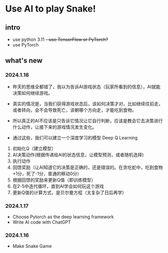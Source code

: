 # Use AI to play Snake!

## intro

- use python 3.11
~~- use TensorFlow or PyTorch?~~
- use PyTorch

## what's new 

### 2024.1.18

- 昨天的思维全都错了，我以为告诉AI游戏状态（玩家所看到的信息），AI就能决策如何继续游戏。
- 真实的情况是，当我们获得游戏状态后，该如何决策才对，比如继续往前走，或者转向，会不会导致死亡，该朝哪个方向走，才能吃到食物。
- 所以真正的AI不应该是只告诉它情况让它自行判断，应该是教会它去决策进行什么动作，让接下来的游戏情况发生变化。

- 通过这些，我们可以建立一个深度学习的模型 Deep Q Learning
1. 初始化Q（建立模型）
2. AI决策动作(根据传递给AI的状态信息，让模型预测，或者随机选择)
3. 执行动作
4. 回馈奖励（让AI知道它的决策是正确的，还是错误的。在贪吃蛇中，吃到食物+1分，死了-1分，普通的移动0分）
5. 根据回馈的奖励来更新Q值（即训练模型）
6. 在2-5中迭代循环，直到AI学会如何玩这个游戏
7. 更新Q值的计算方式，是贝尔曼方程（太复杂了日后再学）

### 2024.1.17

- Choose Pytorch as the deep learning framework
- Write AI code with ChatGPT

### 2024.1.16  

- Make Snake Game 

